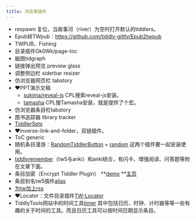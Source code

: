 ```yaml
---
title: 浏览类插件
---
```


* respawn 复位，当故事河（river）为空时打开默认的tiddlers。
* Epub转TWpub：<https://github.com/tiddly-gittly/Epub2twpub>
* TWPUB、Fishing
* 目录插件Gk0Wk/page-toc
* 脑图tidgraph
* 链接弹出预览 preview glass
* 调整侧边栏 siderbar resizer
* 仿浏览器网页栏 tabstory
* ❤️PPT演示文稿
    * [sukima/reveal-js](https://sukima.github.io/tiddlywiki-reveal-js/ ) CPL搜索reveal-js安装。
    * [tamasha](https://kookma.github.io/TW-Tamasha/) CPL搜Tamasha安装，就是提供了个宏。
*  仿浏览器条目栏tabstory
* 图书追踪器 library tracker
* [TiddlerSets](https://tiddlersets.tiddlyhost.com/TiddlerSets)
* ❤️inverse-link-and-folder，双链插件。
* ToC generic
* 随机条目漫游：[RandomTiddlerButton](https://sonephetr2.github.io/) + [random](https://tobibeer.github.io/tw5-plugins/#random) 这两个插件要一起安装使用。
* [tiddlyremember](https://github.com/sobjornstad/TiddlyRemember)（tw5与anki）和anki结合，有闪卡、增强阅读、问答题等附在⽂章下⾯。
* 条目加密（Encrypt Tiddler Plugin）
**[demo](https://danielorodriguez.com/TW5-EncryptTiddlerPlugin/)
**[主页](https://github.com/danielo515/TW5-EncryptTiddlerPlugin)
* 条目别名tw5插件[alias](https://github.com/hfichtenberger/tiddlywiki-aliasplugin)
* [为tw加上rss](https://techlifeweb.com/tiddlywiki/tw5tribalknowledge/static/RSS%2520and%2520Atom%2520Feeds%2520for%2520your%2520TiddlyWiki.html)
* ❤️Locator：文件目录插件[TW-Locator](https://tw-cn.netlify.app/#TW-Locator)
*  TiddlyTools网站中的时间工具[timer](https://tiddlytools.com/timer.html)  其中包括日历、时钟、计时器等等一些有趣的关于时间的工具。而且日历工具可以按时间日期显示条目。